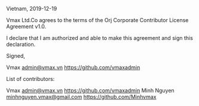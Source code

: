 Vietnam, 2019-12-19

Vmax Ltd.Co agrees to the terms of the Orj Corporate Contributor License
Agreement v1.0.

I declare that I am authorized and able to make this agreement and sign this
declaration.

Signed,

Vmax admin@vmax.vn https://github.com/vmaxadmin

List of contributors:

Vmax admin@vmax.vn https://github.com/vmaxadmin
Minh Nguyen minhnguyen.vmax@gmail.com https://github.com/Minhvmax